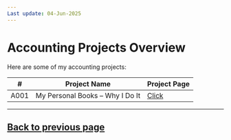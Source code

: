 ```yaml
---
Last update: 04-Jun-2025
---
```


# Accounting Projects Overview

Here are some of my accounting projects:

|  # | Project Name | Project Page |
|----|--------------|--------------|
| A001 | My Personal Books – Why I Do It | [Click](projects_accounting/A002.md) |


---
[Back to previous page](index.md)
---
